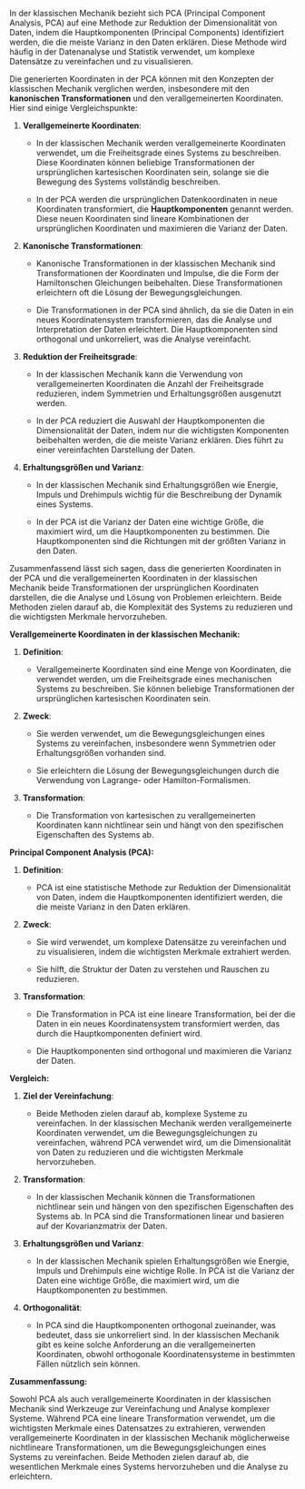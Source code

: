 In der klassischen Mechanik bezieht sich PCA (Principal Component
Analysis, PCA) auf eine Methode zur Reduktion der Dimensionalität von
Daten, indem die Hauptkomponenten (Principal Components) identifiziert
werden, die die meiste Varianz in den Daten erklären. Diese Methode wird
häufig in der Datenanalyse und Statistik verwendet, um komplexe
Datensätze zu vereinfachen und zu visualisieren.

Die generierten Koordinaten in der PCA können mit den Konzepten der
klassischen Mechanik verglichen werden, insbesondere mit den
**kanonischen Transformationen** und den verallgemeinerten Koordinaten.
Hier sind einige Vergleichspunkte:

1.  **Verallgemeinerte Koordinaten**:

    -   In der klassischen Mechanik werden verallgemeinerte Koordinaten
        verwendet, um die Freiheitsgrade eines Systems zu beschreiben.
        Diese Koordinaten können beliebige Transformationen der
        ursprünglichen kartesischen Koordinaten sein, solange sie die
        Bewegung des Systems vollständig beschreiben.

    -   In der PCA werden die ursprünglichen Datenkoordinaten in neue
        Koordinaten transformiert, die **Hauptkomponenten** genannt
        werden. Diese neuen Koordinaten sind lineare Kombinationen der
        ursprünglichen Koordinaten und maximieren die Varianz der Daten.

2.  **Kanonische Transformationen**:

    -   Kanonische Transformationen in der klassischen Mechanik sind
        Transformationen der Koordinaten und Impulse, die die Form der
        Hamiltonschen Gleichungen beibehalten. Diese Transformationen
        erleichtern oft die Lösung der Bewegungsgleichungen.

    -   Die Transformationen in der PCA sind ähnlich, da sie die Daten
        in ein neues Koordinatensystem transformieren, das die Analyse
        und Interpretation der Daten erleichtert. Die Hauptkomponenten
        sind orthogonal und unkorreliert, was die Analyse vereinfacht.

3.  **Reduktion der Freiheitsgrade**:

    -   In der klassischen Mechanik kann die Verwendung von
        verallgemeinerten Koordinaten die Anzahl der Freiheitsgrade
        reduzieren, indem Symmetrien und Erhaltungsgrößen ausgenutzt
        werden.

    -   In der PCA reduziert die Auswahl der Hauptkomponenten die
        Dimensionalität der Daten, indem nur die wichtigsten Komponenten
        beibehalten werden, die die meiste Varianz erklären. Dies führt
        zu einer vereinfachten Darstellung der Daten.

4.  **Erhaltungsgrößen und Varianz**:

    -   In der klassischen Mechanik sind Erhaltungsgrößen wie Energie,
        Impuls und Drehimpuls wichtig für die Beschreibung der Dynamik
        eines Systems.

    -   In der PCA ist die Varianz der Daten eine wichtige Größe, die
        maximiert wird, um die Hauptkomponenten zu bestimmen. Die
        Hauptkomponenten sind die Richtungen mit der größten Varianz in
        den Daten.

Zusammenfassend lässt sich sagen, dass die generierten Koordinaten in
der PCA und die verallgemeinerten Koordinaten in der klassischen
Mechanik beide Transformationen der ursprünglichen Koordinaten
darstellen, die die Analyse und Lösung von Problemen erleichtern. Beide
Methoden zielen darauf ab, die Komplexität des Systems zu reduzieren und
die wichtigsten Merkmale hervorzuheben.

**Verallgemeinerte Koordinaten in der klassischen Mechanik:**

1.  **Definition**:

    -   Verallgemeinerte Koordinaten sind eine Menge von Koordinaten,
        die verwendet werden, um die Freiheitsgrade eines mechanischen
        Systems zu beschreiben. Sie können beliebige Transformationen
        der ursprünglichen kartesischen Koordinaten sein.

2.  **Zweck**:

    -   Sie werden verwendet, um die Bewegungsgleichungen eines Systems
        zu vereinfachen, insbesondere wenn Symmetrien oder
        Erhaltungsgrößen vorhanden sind.

    -   Sie erleichtern die Lösung der Bewegungsgleichungen durch die
        Verwendung von Lagrange- oder Hamilton-Formalismen.

3.  **Transformation**:

    -   Die Transformation von kartesischen zu verallgemeinerten
        Koordinaten kann nichtlinear sein und hängt von den spezifischen
        Eigenschaften des Systems ab.

**Principal Component Analysis (PCA):**

1.  **Definition**:

    -   PCA ist eine statistische Methode zur Reduktion der
        Dimensionalität von Daten, indem die Hauptkomponenten
        identifiziert werden, die die meiste Varianz in den Daten
        erklären.

2.  **Zweck**:

    -   Sie wird verwendet, um komplexe Datensätze zu vereinfachen und
        zu visualisieren, indem die wichtigsten Merkmale extrahiert
        werden.

    -   Sie hilft, die Struktur der Daten zu verstehen und Rauschen zu
        reduzieren.

3.  **Transformation**:

    -   Die Transformation in PCA ist eine lineare Transformation, bei
        der die Daten in ein neues Koordinatensystem transformiert
        werden, das durch die Hauptkomponenten definiert wird.

    -   Die Hauptkomponenten sind orthogonal und maximieren die Varianz
        der Daten.

**Vergleich:**

1.  **Ziel der Vereinfachung**:

    -   Beide Methoden zielen darauf ab, komplexe Systeme zu
        vereinfachen. In der klassischen Mechanik werden
        verallgemeinerte Koordinaten verwendet, um die
        Bewegungsgleichungen zu vereinfachen, während PCA verwendet
        wird, um die Dimensionalität von Daten zu reduzieren und die
        wichtigsten Merkmale hervorzuheben.

2.  **Transformation**:

    -   In der klassischen Mechanik können die Transformationen
        nichtlinear sein und hängen von den spezifischen Eigenschaften
        des Systems ab. In PCA sind die Transformationen linear und
        basieren auf der Kovarianzmatrix der Daten.

3.  **Erhaltungsgrößen und Varianz**:

    -   In der klassischen Mechanik spielen Erhaltungsgrößen wie
        Energie, Impuls und Drehimpuls eine wichtige Rolle. In PCA ist
        die Varianz der Daten eine wichtige Größe, die maximiert wird,
        um die Hauptkomponenten zu bestimmen.

4.  **Orthogonalität**:

    -   In PCA sind die Hauptkomponenten orthogonal zueinander, was
        bedeutet, dass sie unkorreliert sind. In der klassischen
        Mechanik gibt es keine solche Anforderung an die
        verallgemeinerten Koordinaten, obwohl orthogonale
        Koordinatensysteme in bestimmten Fällen nützlich sein können.

**Zusammenfassung:**

Sowohl PCA als auch verallgemeinerte Koordinaten in der klassischen
Mechanik sind Werkzeuge zur Vereinfachung und Analyse komplexer Systeme.
Während PCA eine lineare Transformation verwendet, um die wichtigsten
Merkmale eines Datensatzes zu extrahieren, verwenden verallgemeinerte
Koordinaten in der klassischen Mechanik möglicherweise nichtlineare
Transformationen, um die Bewegungsgleichungen eines Systems zu
vereinfachen. Beide Methoden zielen darauf ab, die wesentlichen Merkmale
eines Systems hervorzuheben und die Analyse zu erleichtern.
